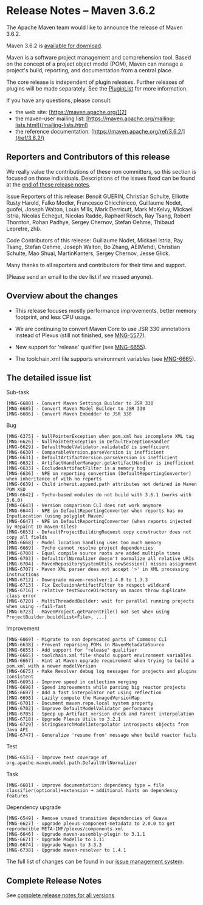 <!-- 
 Licensed to the Apache Software Foundation (ASF) under one
 or more contributor license agreements.  See the NOTICE file
 distributed with this work for additional information
 regarding copyright ownership.  The ASF licenses this file
 to you under the Apache License, Version 2.0 (the
 "License"); you may not use this file except in compliance
 with the License.  You may obtain a copy of the License at

   http://www.apache.org/licenses/LICENSE-2.0

 Unless required by applicable law or agreed to in writing,
 software distributed under the License is distributed on an
 "AS IS" BASIS, WITHOUT WARRANTIES OR CONDITIONS OF ANY
 KIND, either express or implied.  See the License for the
 specific language governing permissions and limitations
 under the License.
-->

# Release Notes &#x2013; Maven 3.6.2

The Apache Maven team would like to announce the release of Maven 3.6.2.

Maven 3.6.2 is [available for download][0].

Maven is a software project management and comprehension tool. Based on the concept of a project object model (POM), Maven can manage a project's build, reporting, and documentation from a central place.

The core release is independent of plugin releases. Further releases of plugins will be made separately. See the [PluginList][1] for more information.

If you have any questions, please consult:

- the web site: [https://maven.apache.org/][2]
- the maven-user mailing list: [https://maven.apache.org/mailing-lists.html](/mailing-lists.html)
- the reference documentation: [https://maven.apache.org/ref/3.6.2/](/ref/3.6.2/)

## Reporters and Contributors of this release

We really value the contributions of these non committers, so this section is
focused on those individuals. Descriptions of the issues fixed can be found at
the [end of these release notes](#details).

Issue Reporters of this release: Benoit GUERIN, Christian Schulte, Elliotte Rusty Harold, Falko Modler, Francesco Chicchiriccò, Guillaume Nodet, guofei, Joseph Walton, Louis Mills, Mark Derricutt, Mark McKelvy, Mickael Istria, Nicolas Echegut, Nicolas Radde, Raphael Rösch, Ray Tsang, Robert Thornton, Rohan Padhye, Sergey Chernov, Stefan Oehme, Thibaud Lepretre, zhb.

Code Contributors of this release: Guillaume Nodet, Mickael Istria, Ray Tsang, Stefan Oehme, Joseph Walton, Bo Zhang, AElMehdi, Christian Schulte, Mao Shuai, MartinKanters, Sergey Chernov, Jesse Glick.

 
Many thanks to all reporters and contributors for their time and support.

(Please send an email to the dev list if we missed anyone).

## Overview about the changes 

- This release focuses mostly performance improvements, better memory footprint, and less CPU usage.

- We are continuing to convert Maven Core to use JSR 330 annotations instead of Plexus (still not finished, see [MNG-5577](https://issues.apache.org/jira/browse/MNG-5577)).

- New support for 'release' qualifier (see [MNG-6655](https://issues.apache.org/jira/browse/MNG-6655)).

- The toolchain.xml file supports environment variables (see [MNG-6665](https://issues.apache.org/jira/browse/MNG-6665)).

## The detailed issue list[](#details)

Sub-task

    [MNG-6680] - Convert Maven Settings Builder to JSR 330
    [MNG-6685] - Convert Maven Model Builder to JSR 330
    [MNG-6686] - Convert Maven Embedder to JSR 330

Bug

    [MNG-6375] - NullPointerException when pom.xml has incomplete XML tag
    [MNG-6626] - NullPointerException in DefaultExceptionHandler
    [MNG-6629] - DefaultModelValidator.validateId is inefficient
    [MNG-6630] - ComparableVersion.parseVersion is inefficient
    [MNG-6631] - DefaultArtifactVersion.parseVersion is inefficient
    [MNG-6632] - ArtifactHandlerManager.getArtifactHandler is inefficient
    [MNG-6633] - ExcludesArtifactFilter is a memory hog
    [MNG-6636] - NPE on reporting convertion (DefaultReportingConverter) when inheritance of with no reports
    [MNG-6639] - Child inherit.append.path attributes not defined in Maven POM XSD
    [MNG-6642] - Tycho-based modules do not build with 3.6.1 (works with 3.6.0)
    [MNG-6643] - Version comparison CLI does not work anymore
    [MNG-6644] - NPE in DefaultReportingConverter when reports has no InputLocation (using polyglot Maven)
    [MNG-6647] - NPE in DefaultReportingConverter (when reports injected by Repaint IO maven-tiles)
    [MNG-6653] - DefaultProjectBuildingRequest copy constructor does not copy all fields
    [MNG-6668] - Model location handling uses too much memory
    [MNG-6669] - Tycho cannot resolve project dependencies
    [MNG-6700] - Equal compile source roots are added multiple times
    [MNG-6703] - DefaultUrlNormalizer doesn't normalize all relative URIs
    [MNG-6704] - MavenRepositorySystemUtils.newSession() misses assignment
    [MNG-6707] - Maven XML parser does not accept '>' in XML processing instructions
    [MNG-6712] - Downgrade maven-resolver:1.4.0 to 1.3.3
    [MNG-6713] - Fix ExclusionArtifactFilter to respect wildcard
    [MNG-6716] - relative testSourceDirectory on macos throw duplicate class error
    [MNG-6720] - MultiThreadedBuilder: wait for parallel running projects when using --fail-fast
    [MNG-6723] - MavenProject.getParentFile() not set when using ProjectBuilder.build(List<File>, ...)

Improvement

    [MNG-6069] - Migrate to non deprecated parts of Commons CLI
    [MNG-6638] - Prevent reparsing POMs in MavenMetadataSource
    [MNG-6655] - Add support for "release" qualifier
    [MNG-6665] - toolchain.xml file should support environment variables
    [MNG-6667] - Hint at Maven upgrade requirement when trying to build a pom.xml with a newer modelVersion
    [MNG-6675] - Make Resolver debug log messages for projects and plugins consistent
    [MNG-6695] - Improve speed in collection merging
    [MNG-6696] - Speed improvements while parsing big reactor projects
    [MNG-6697] - Add a fast interpolator not using reflection
    [MNG-6698] - Lazily compute the ManagedVersionMap
    [MNG-6701] - Document maven.repo.local system property
    [MNG-6702] - Improve DefaultModelValidator performance
    [MNG-6705] - Speep up Artifact version check and Parent interpolation
    [MNG-6718] - Upgrade Plexus Utils to 3.2.1
    [MNG-6729] - StringSearchModelInterpolator introspects objects from Java API
    [MNG-6747] - Generalize 'resume from' message when build reactor fails

Test

    [MNG-6535] - Improve test coverage of org.apache.maven.model.path.DefaultUrlNormalizer

Task

    [MNG-6681] - improve documentation: dependency type = file classifier(optional)+extension + additional hints on dependency features

Dependency upgrade

    [MNG-6549] - Remove unused transitive dependencies of Guava
    [MNG-6627] - upgrade plexus-component-metadata to 2.0.0 to get reproducible META-INF/plexus/components.xml
    [MNG-6646] - Upgrade maven-assembly-plugin to 3.1.1
    [MNG-6671] - Upgrade Modello to 1.11
    [MNG-6674] - Upgrade Wagon to 3.3.3
    [MNG-6738] - Upgrade maven-resolver to 1.4.1


The full list of changes can be found in our [issue management system][4].

## Complete Release Notes

See [complete release notes for all versions][5]

[0]: ../../download.html
[1]: ../../plugins/index.html
[2]: https://maven.apache.org/
[4]: https://issues.apache.org/jira/secure/ReleaseNote.jspa?projectId=12316922&version=12345234
[5]: ../../docs/history.html

